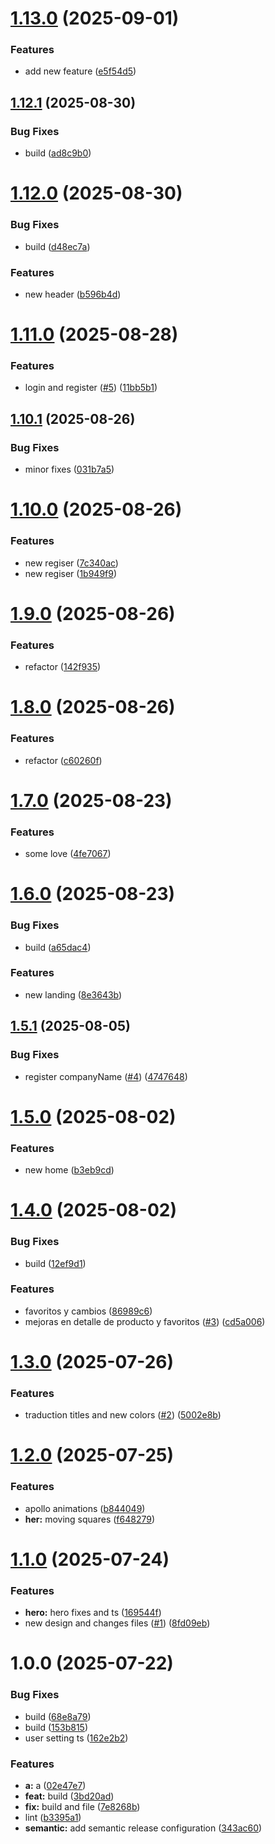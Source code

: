 # [1.13.0](https://github.com/jcpachecoh/emprendyup-ssr-ecommerce/compare/v1.12.1...v1.13.0) (2025-09-01)

### Features

- add new feature ([e5f54d5](https://github.com/jcpachecoh/emprendyup-ssr-ecommerce/commit/e5f54d58cbdd8165d6f3559a50d1bebc6b3b989a))

## [1.12.1](https://github.com/jcpachecoh/emprendyup-ssr-ecommerce/compare/v1.12.0...v1.12.1) (2025-08-30)

### Bug Fixes

- build ([ad8c9b0](https://github.com/jcpachecoh/emprendyup-ssr-ecommerce/commit/ad8c9b0d4f27b9faf3414ebdeef205d64756ff58))

# [1.12.0](https://github.com/jcpachecoh/emprendyup-ssr-ecommerce/compare/v1.11.0...v1.12.0) (2025-08-30)

### Bug Fixes

- build ([d48ec7a](https://github.com/jcpachecoh/emprendyup-ssr-ecommerce/commit/d48ec7a50d881f353deff7090c5ef0804e726637))

### Features

- new header ([b596b4d](https://github.com/jcpachecoh/emprendyup-ssr-ecommerce/commit/b596b4dd1d5fa84e4f274a6c2f7465fda6237fdc))

# [1.11.0](https://github.com/jcpachecoh/emprendyup-ssr-ecommerce/compare/v1.10.1...v1.11.0) (2025-08-28)

### Features

- login and register ([#5](https://github.com/jcpachecoh/emprendyup-ssr-ecommerce/issues/5)) ([11bb5b1](https://github.com/jcpachecoh/emprendyup-ssr-ecommerce/commit/11bb5b108910832a9a24a120c585e4ca91c11fba))

## [1.10.1](https://github.com/jcpachecoh/emprendyup-ssr-ecommerce/compare/v1.10.0...v1.10.1) (2025-08-26)

### Bug Fixes

- minor fixes ([031b7a5](https://github.com/jcpachecoh/emprendyup-ssr-ecommerce/commit/031b7a51ff8586f0e4a74c153298301daec7311d))

# [1.10.0](https://github.com/jcpachecoh/emprendyup-ssr-ecommerce/compare/v1.9.0...v1.10.0) (2025-08-26)

### Features

- new regiser ([7c340ac](https://github.com/jcpachecoh/emprendyup-ssr-ecommerce/commit/7c340acc862a7d42a35ccb8307973524f0dc4ea6))
- new regiser ([1b949f9](https://github.com/jcpachecoh/emprendyup-ssr-ecommerce/commit/1b949f9d49d071f3597ff96ce08791a229d22692))

# [1.9.0](https://github.com/jcpachecoh/emprendyup-ssr-ecommerce/compare/v1.8.0...v1.9.0) (2025-08-26)

### Features

- refactor ([142f935](https://github.com/jcpachecoh/emprendyup-ssr-ecommerce/commit/142f93572716e62c2b96cf20f98319eefe102e74))

# [1.8.0](https://github.com/jcpachecoh/emprendyup-ssr-ecommerce/compare/v1.7.0...v1.8.0) (2025-08-26)

### Features

- refactor ([c60260f](https://github.com/jcpachecoh/emprendyup-ssr-ecommerce/commit/c60260f09dacc76e0cc2436cf4d663998d969828))

# [1.7.0](https://github.com/jcpachecoh/emprendyup-ssr-ecommerce/compare/v1.6.0...v1.7.0) (2025-08-23)

### Features

- some love ([4fe7067](https://github.com/jcpachecoh/emprendyup-ssr-ecommerce/commit/4fe70670bb4f55d0d494c328857d659e1a36864d))

# [1.6.0](https://github.com/jcpachecoh/emprendyup-ssr-ecommerce/compare/v1.5.1...v1.6.0) (2025-08-23)

### Bug Fixes

- build ([a65dac4](https://github.com/jcpachecoh/emprendyup-ssr-ecommerce/commit/a65dac4e9c7597dce67b057a4b6fd579b472dc33))

### Features

- new landing ([8e3643b](https://github.com/jcpachecoh/emprendyup-ssr-ecommerce/commit/8e3643b80847ba2abfe2e8b3ae470fe09647c3a8))

## [1.5.1](https://github.com/jcpachecoh/emprendyup-ssr-ecommerce/compare/v1.5.0...v1.5.1) (2025-08-05)

### Bug Fixes

- register companyName ([#4](https://github.com/jcpachecoh/emprendyup-ssr-ecommerce/issues/4)) ([4747648](https://github.com/jcpachecoh/emprendyup-ssr-ecommerce/commit/474764851a4d02f56de3c6419b16ba5a40bdf640))

# [1.5.0](https://github.com/jcpachecoh/emprendyup-ssr-ecommerce/compare/v1.4.0...v1.5.0) (2025-08-02)

### Features

- new home ([b3eb9cd](https://github.com/jcpachecoh/emprendyup-ssr-ecommerce/commit/b3eb9cd75128b81250a2d9ed1c480aa6b74fdf68))

# [1.4.0](https://github.com/jcpachecoh/emprendyup-ssr-ecommerce/compare/v1.3.0...v1.4.0) (2025-08-02)

### Bug Fixes

- build ([12ef9d1](https://github.com/jcpachecoh/emprendyup-ssr-ecommerce/commit/12ef9d16cecc9da85a20570f1373a53f53da3121))

### Features

- favoritos y cambios ([86989c6](https://github.com/jcpachecoh/emprendyup-ssr-ecommerce/commit/86989c6f4f085fce9c2e02646215cb3fb1d87592))
- mejoras en detalle de producto y favoritos ([#3](https://github.com/jcpachecoh/emprendyup-ssr-ecommerce/issues/3)) ([cd5a006](https://github.com/jcpachecoh/emprendyup-ssr-ecommerce/commit/cd5a006cdb60e62c06a9a30bab4df68b024d20f2))

# [1.3.0](https://github.com/jcpachecoh/emprendyup-ssr-ecommerce/compare/v1.2.0...v1.3.0) (2025-07-26)

### Features

- traduction titles and new colors ([#2](https://github.com/jcpachecoh/emprendyup-ssr-ecommerce/issues/2)) ([5002e8b](https://github.com/jcpachecoh/emprendyup-ssr-ecommerce/commit/5002e8be022a2b1af97f591d222d254022e63cca))

# [1.2.0](https://github.com/jcpachecoh/emprendyup-ssr-ecommerce/compare/v1.1.0...v1.2.0) (2025-07-25)

### Features

- apollo animations ([b844049](https://github.com/jcpachecoh/emprendyup-ssr-ecommerce/commit/b8440492f1f1f5ec68c1dfba11b914afe0bfcdec))
- **her:** moving squares ([f648279](https://github.com/jcpachecoh/emprendyup-ssr-ecommerce/commit/f6482795a5113c8a5fe9027065c540b396ebff53))

# [1.1.0](https://github.com/jcpachecoh/emprendyup-ssr-ecommerce/compare/v1.0.0...v1.1.0) (2025-07-24)

### Features

- **hero:** hero fixes and ts ([169544f](https://github.com/jcpachecoh/emprendyup-ssr-ecommerce/commit/169544f7599e9ae1a49487fe73edc1c4ee84e24e))
- new design and changes files ([#1](https://github.com/jcpachecoh/emprendyup-ssr-ecommerce/issues/1)) ([8fd09eb](https://github.com/jcpachecoh/emprendyup-ssr-ecommerce/commit/8fd09eb6c3b1da086d232cb2963bb078810d72d4))

# 1.0.0 (2025-07-22)

### Bug Fixes

- build ([68e8a79](https://github.com/jcpachecoh/emprendyup-ssr-ecommerce/commit/68e8a795435b9cb1502f925a4b666b038a9bfe97))
- build ([153b815](https://github.com/jcpachecoh/emprendyup-ssr-ecommerce/commit/153b815f8a159989577ffc2baebbeb693a322158))
- user setting ts ([162e2b2](https://github.com/jcpachecoh/emprendyup-ssr-ecommerce/commit/162e2b2e498650193325b39cf8a7c42c276d35ca))

### Features

- **a:** a ([02e47e7](https://github.com/jcpachecoh/emprendyup-ssr-ecommerce/commit/02e47e750056690d15f64cfa9a68e606bae139c9))
- **feat:** build ([3bd20ad](https://github.com/jcpachecoh/emprendyup-ssr-ecommerce/commit/3bd20adeb95cd67ca932cbd0b62c52b2316ff419))
- **fix:** build and file ([7e8268b](https://github.com/jcpachecoh/emprendyup-ssr-ecommerce/commit/7e8268b7be305c7f5e5baa90b36c0e4f04fdceec))
- lint ([b3395a1](https://github.com/jcpachecoh/emprendyup-ssr-ecommerce/commit/b3395a1747f05b8c89b88e8fde8eb356626837b9))
- **semantic:** add semantic release configuration ([343ac60](https://github.com/jcpachecoh/emprendyup-ssr-ecommerce/commit/343ac6096142ac7c7dc4f737cc43a90fa113f26b))
